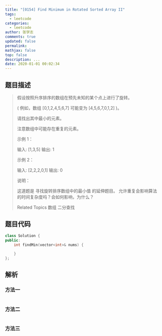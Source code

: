 ```yaml
---
title: "[0154] Find Minimum in Rotated Sorted Array II"
tags:
  - leetcode
categories:
  - leetcode
author: 张学志
comments: true
updated: false
permalink:
mathjax: false
top: false
description: ...
date: 2020-01-01 00:02:34
---
```


## 题目描述

> 假设按照升序排序的数组在预先未知的某个点上进行了旋转。 
> 
> ( 例如，数组 [0,1,2,4,5,6,7] 可能变为 [4,5,6,7,0,1,2] )。 
> 
> 请找出其中最小的元素。 
> 
> 注意数组中可能存在重复的元素。 
> 
> 示例 1： 
> 
> 输入: [1,3,5]
> 输出: 1 
> 
> 示例 2： 
> 
> 输入: [2,2,2,0,1]
> 输出: 0 
> 
> 说明： 
> 
> 
> 这道题是 寻找旋转排序数组中的最小值 的延伸题目。 
> 允许重复会影响算法的时间复杂度吗？会如何影响，为什么？ 
> 
> Related Topics 数组 二分查找

## 题目代码

```cpp
class Solution {
public:
    int findMin(vector<int>& nums) {
        
    }
};
```

## 解析

### 方法一

```cpp

```

### 方法二

```cpp

```

### 方法三

```cpp

```


